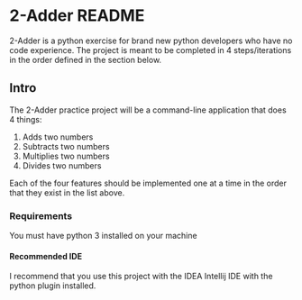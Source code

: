 # 2-Adder README

2-Adder is a python exercise for brand new python
developers who have no code experience. The project is meant to be completed in
4 steps/iterations in the order defined in the 
section below.

## Intro

The 2-Adder practice project will be a command-line
application that does 4 things:

1. Adds two numbers
2. Subtracts two numbers
3. Multiplies two numbers
4. Divides two numbers

Each of the four features should be implemented 
one at a time in the order that they exist
in the list above.

### Requirements

You must have python 3 installed on your machine

#### Recommended IDE

I recommend that you use this project
with the IDEA Intellij IDE with the python plugin
installed.